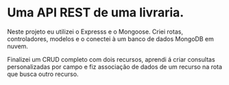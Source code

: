 <h1>Uma API REST de uma livraria.</h1>
<p>Neste projeto eu utilizei o Expresss e o Mongoose. Criei rotas, controladores, modelos e o conectei à um banco de dados MongoDB em nuvem.</p>
<p>Finalizei um CRUD completo com dois recursos, aprendi á criar consultas personalizadas por campo e fiz associação de dados de um recurso na rota que busca outro recurso.</p>

